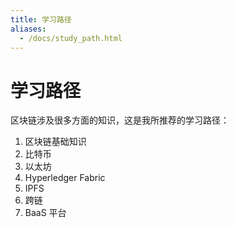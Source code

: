 ```yaml
---
title: 学习路径
aliases:
  - /docs/study_path.html
---
```


# 学习路径

区块链涉及很多方面的知识，这是我所推荐的学习路径：

1. 区块链基础知识
2. 比特币
3. 以太坊
4. Hyperledger Fabric
5. IPFS
6. 跨链
7. BaaS 平台